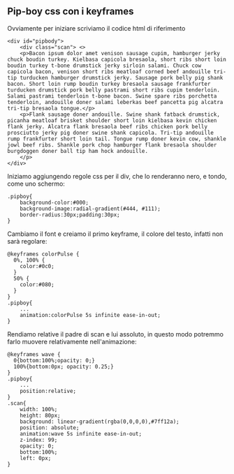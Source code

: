 ## Pip-boy css con i keyframes

Ovviamente per iniziare scriviamo il codice html di riferimento
```
<div id="pipbody">
    <div class="scan"> <>
    <p>Bacon ipsum dolor amet venison sausage cupim, hamburger jerky chuck boudin turkey. Kielbasa capicola bresaola, short ribs short loin boudin turkey t-bone drumstick jerky sirloin salami. Chuck cow capicola bacon, venison short ribs meatloaf corned beef andouille tri-tip turducken hamburger drumstick jerky. Sausage pork belly pig shank bacon. Short loin rump boudin turkey bresaola sausage frankfurter turducken drumstick pork belly pastrami short ribs cupim tenderloin. Salami pastrami tenderloin t-bone bacon. Swine spare ribs porchetta tenderloin, andouille doner salami leberkas beef pancetta pig alcatra tri-tip bresaola tongue.</p>
    <p>Flank sausage doner andouille. Swine shank fatback drumstick, picanha meatloaf brisket shoulder short loin kielbasa kevin chicken flank jerky. Alcatra flank bresaola beef ribs chicken pork belly prosciutto jerky pig doner swine shank capicola. Tri-tip andouille rump frankfurter short loin tail. Tongue rump doner kevin cow, shankle jowl beef ribs. Shankle pork chop hamburger flank bresaola shoulder burgdoggen doner ball tip ham hock andouille.
    </p>
</div>

```
Iniziamo aggiungendo regole css per il div, che lo renderanno nero, e tondo, come uno schermo:
```
.pipboy{
    background-color:#000;  
    background-image:radial-gradient(#444, #111); 
    border-radius:30px;padding:30px;
}
```

Cambiamo il font e creiamo il primo keyframe, il colore del testo, infatti non sarà regolare:

```
@keyframes colorPulse {
  0%, 100% {
    color:#0c0;
  }
  50% {
    color:#080;
  }
}
.pipboy{
    ...
    animation:colorPulse 5s infinite ease-in-out;
}
```

Rendiamo relative il padre di scan e lui assoluto, in questo modo potremmo farlo muovere relativamente nell'animazione:
```
@keyframes wave {
  0{bottom:100%;opacity: 0;}
  100%{bottom:0px; opacity: 0.25;}
}
.pipboy{
    ...
    position:relative;
}
.scan{
    width: 100%;
    height: 80px;
    background: linear-gradient(rgba(0,0,0,0),#7ff12a);
    position: absolute;
    animation:wave 5s infinite ease-in-out;
    z-index: 99;
    opacity: 0;
    bottom:100%;
    left: 0px;
}
```